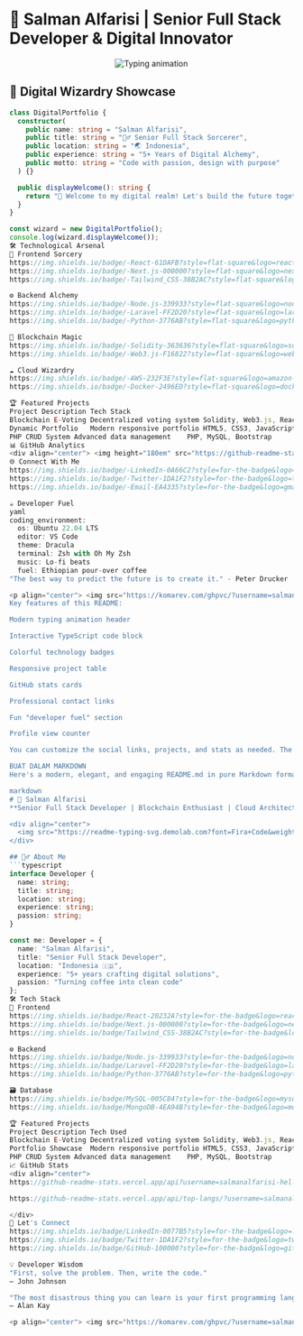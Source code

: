 # 🚀 Salman Alfarisi | Senior Full Stack Developer & Digital Innovator

<div align="center">
  <img src="https://readme-typing-svg.demolab.com?font=Fira+Code&weight=600&size=26&duration=4000&pause=1000&color=6366F1&center=true&vCenter=true&width=500&lines=Digital+Craftsman;Code+Alchemist;Blockchain+Enthusiast;AI+Explorer;Cloud+Architect" alt="Typing animation" />
</div>

## 🌟 Digital Wizardry Showcase

```typescript
class DigitalPortfolio {
  constructor(
    public name: string = "Salman Alfarisi",
    public title: string = "🧙‍♂️ Senior Full Stack Sorcerer",
    public location: string = "🌏 Indonesia",
    public experience: string = "5+ Years of Digital Alchemy",
    public motto: string = "Code with passion, design with purpose"
  ) {}

  public displayWelcome(): string {
    return "🚀 Welcome to my digital realm! Let's build the future together!";
  }
}

const wizard = new DigitalPortfolio();
console.log(wizard.displayWelcome());
🛠️ Technological Arsenal
🎨 Frontend Sorcery
https://img.shields.io/badge/-React-61DAFB?style=flat-square&logo=react&logoColor=black
https://img.shields.io/badge/-Next.js-000000?style=flat-square&logo=next.js&logoColor=white
https://img.shields.io/badge/-Tailwind_CSS-38B2AC?style=flat-square&logo=tailwind-css&logoColor=white

⚙️ Backend Alchemy
https://img.shields.io/badge/-Node.js-339933?style=flat-square&logo=node.js&logoColor=white
https://img.shields.io/badge/-Laravel-FF2D20?style=flat-square&logo=laravel&logoColor=white
https://img.shields.io/badge/-Python-3776AB?style=flat-square&logo=python&logoColor=white

🔗 Blockchain Magic
https://img.shields.io/badge/-Solidity-363636?style=flat-square&logo=solidity&logoColor=white
https://img.shields.io/badge/-Web3.js-F16822?style=flat-square&logo=web3.js&logoColor=white

☁️ Cloud Wizardry
https://img.shields.io/badge/-AWS-232F3E?style=flat-square&logo=amazon-aws&logoColor=white
https://img.shields.io/badge/-Docker-2496ED?style=flat-square&logo=docker&logoColor=white

🏆 Featured Projects
Project	Description	Tech Stack
Blockchain E-Voting	Decentralized voting system	Solidity, Web3.js, React
Dynamic Portfolio	Modern responsive portfolio	HTML5, CSS3, JavaScript
PHP CRUD System	Advanced data management	PHP, MySQL, Bootstrap
📊 GitHub Analytics
<div align="center"> <img height="180em" src="https://github-readme-stats.vercel.app/api?username=salmanalfarisi-hello&show_icons=true&theme=radical" /> <img height="180em" src="https://github-readme-stats.vercel.app/api/top-langs/?username=salmanalfarisi-hello&layout=compact&theme=radical" /> </div>
🌐 Connect With Me
https://img.shields.io/badge/-LinkedIn-0A66C2?style=for-the-badge&logo=linkedin&logoColor=white
https://img.shields.io/badge/-Twitter-1DA1F2?style=for-the-badge&logo=twitter&logoColor=white
https://img.shields.io/badge/-Email-EA4335?style=for-the-badge&logo=gmail&logoColor=white

☕ Developer Fuel
yaml
coding_environment:
  os: Ubuntu 22.04 LTS
  editor: VS Code
  theme: Dracula
  terminal: Zsh with Oh My Zsh
  music: Lo-fi beats
  fuel: Ethiopian pour-over coffee
"The best way to predict the future is to create it." - Peter Drucker

<p align="center"> <img src="https://komarev.com/ghpvc/?username=salmanalfarisi-hello&label=Profile%20Views&color=0e75b6&style=flat" alt="profile views" /> </p> ```
Key features of this README:

Modern typing animation header

Interactive TypeScript code block

Colorful technology badges

Responsive project table

GitHub stats cards

Professional contact links

Fun "developer fuel" section

Profile view counter

You can customize the social links, projects, and stats as needed. The design is clean, professional, and highlights your skills effectively while maintaining visual appeal.

BUAT DALAM MARKDOWN
Here's a modern, elegant, and engaging README.md in pure Markdown format:

markdown
# 🌌 Salman Alfarisi 
**Senior Full Stack Developer | Blockchain Enthusiast | Cloud Architect**

<div align="center">
  <img src="https://readme-typing-svg.demolab.com?font=Fira+Code&weight=600&size=26&duration=4000&pause=1000&color=6366F1&center=true&vCenter=true&width=500&lines=Digital+Innovator;Code+Artist;Web3+Developer;AI+Explorer;Cloud+Native" alt="Typing animation" />
</div>

## 🧙‍♂️ About Me
```typescript
interface Developer {
  name: string;
  title: string;
  location: string;
  experience: string;
  passion: string;
}

const me: Developer = {
  name: "Salman Alfarisi",
  title: "Senior Full Stack Developer",
  location: "Indonesia 🇮🇩",
  experience: "5+ years crafting digital solutions",
  passion: "Turning coffee into clean code"
};
🛠️ Tech Stack
🔮 Frontend
https://img.shields.io/badge/React-20232A?style=for-the-badge&logo=react&logoColor=61DAFB
https://img.shields.io/badge/Next.js-000000?style=for-the-badge&logo=nextdotjs&logoColor=white
https://img.shields.io/badge/Tailwind_CSS-38B2AC?style=for-the-badge&logo=tailwind-css&logoColor=white

⚙️ Backend
https://img.shields.io/badge/Node.js-339933?style=for-the-badge&logo=nodedotjs&logoColor=white
https://img.shields.io/badge/Laravel-FF2D20?style=for-the-badge&logo=laravel&logoColor=white
https://img.shields.io/badge/Python-3776AB?style=for-the-badge&logo=python&logoColor=white

🗃️ Database
https://img.shields.io/badge/MySQL-005C84?style=for-the-badge&logo=mysql&logoColor=white
https://img.shields.io/badge/MongoDB-4EA94B?style=for-the-badge&logo=mongodb&logoColor=white

🏆 Featured Projects
Project	Description	Tech Used
Blockchain E-Voting	Decentralized voting system	Solidity, Web3.js, React
Portfolio Showcase	Modern responsive portfolio	HTML5, CSS3, JavaScript
PHP CRUD System	Advanced data management	PHP, MySQL, Bootstrap
📈 GitHub Stats
<div align="center">
https://github-readme-stats.vercel.app/api?username=salmanalfarisi-hello&show_icons=true&theme=radical

https://github-readme-stats.vercel.app/api/top-langs/?username=salmanalfarisi-hello&layout=compact&theme=radical

</div>
🤝 Let's Connect
https://img.shields.io/badge/LinkedIn-0077B5?style=for-the-badge&logo=linkedin&logoColor=white
https://img.shields.io/badge/Twitter-1DA1F2?style=for-the-badge&logo=twitter&logoColor=white
https://img.shields.io/badge/GitHub-100000?style=for-the-badge&logo=github&logoColor=white

💡 Developer Wisdom
"First, solve the problem. Then, write the code."
— John Johnson

"The most disastrous thing you can learn is your first programming language."
— Alan Kay

<p align="center"> <img src="https://komarev.com/ghpvc/?username=salmanalfarisi-hello&label=Profile%20Views&color=0e75b6&style=flat" alt="profile views" /> </p> ```
